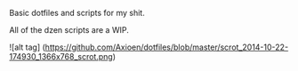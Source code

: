 Basic dotfiles and scripts for my shit.

All of the dzen scripts are a WIP.

![alt tag] (https://github.com/Axioen/dotfiles/blob/master/scrot_2014-10-22-174930_1366x768_scrot.png)
